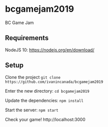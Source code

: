# bcgamejam2019
BC Game Jam

## Requirements
NodeJS 10: https://nodejs.org/en/download/ 

## Setup
Clone the project
`git clone https://github.com/ivanincanada/bcgamejam2019`

Enter the new directory:
`cd bcgamejam2019`

Update the dependencies:
`npm install`

Start the server:
`npm start`

Check your game! http://localhost:3000 